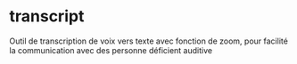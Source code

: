 # transcript
Outil de transcription de voix vers texte avec fonction de zoom, pour facilité la communication avec des personne déficient auditive
